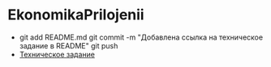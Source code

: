 # EkonomikaPrilojenii

- git add README.md
git commit -m "Добавлена ссылка на техническое задание в README"
git push
- [Техническое задание](./Техническое%20задание.md)

